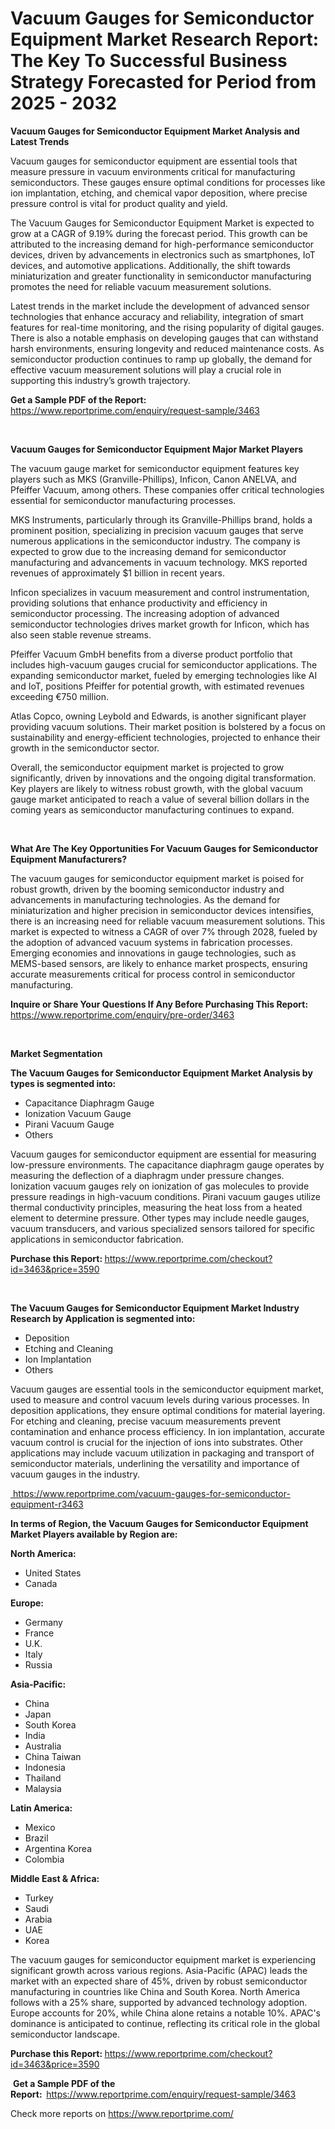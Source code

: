 <p><h1>Vacuum Gauges for Semiconductor Equipment Market Research Report: The Key To Successful Business Strategy Forecasted for Period from 2025 - 2032</h1></p><p><strong>Vacuum Gauges for Semiconductor Equipment Market Analysis and Latest Trends</strong></p>
<p><p>Vacuum gauges for semiconductor equipment are essential tools that measure pressure in vacuum environments critical for manufacturing semiconductors. These gauges ensure optimal conditions for processes like ion implantation, etching, and chemical vapor deposition, where precise pressure control is vital for product quality and yield.</p><p>The Vacuum Gauges for Semiconductor Equipment Market is expected to grow at a CAGR of 9.19% during the forecast period. This growth can be attributed to the increasing demand for high-performance semiconductor devices, driven by advancements in electronics such as smartphones, IoT devices, and automotive applications. Additionally, the shift towards miniaturization and greater functionality in semiconductor manufacturing promotes the need for reliable vacuum measurement solutions.</p><p>Latest trends in the market include the development of advanced sensor technologies that enhance accuracy and reliability, integration of smart features for real-time monitoring, and the rising popularity of digital gauges. There is also a notable emphasis on developing gauges that can withstand harsh environments, ensuring longevity and reduced maintenance costs. As semiconductor production continues to ramp up globally, the demand for effective vacuum measurement solutions will play a crucial role in supporting this industry’s growth trajectory.</p></p>
<p><strong>Get a Sample PDF of the Report:&nbsp;</strong> <a href="https://www.reportprime.com/enquiry/request-sample/3463?utm_campaign=3217&utm_medium=2&utm_source=Github&utm_content=ia&utm_term=18032025&utm_id=vacuum-gauges-for-semiconductor-equipment">https://www.reportprime.com/enquiry/request-sample/3463</a></p>
<p>&nbsp;</p>
<p><strong>Vacuum Gauges for Semiconductor Equipment Major Market Players</strong></p>
<p><p>The vacuum gauge market for semiconductor equipment features key players such as MKS (Granville-Phillips), Inficon, Canon ANELVA, and Pfeiffer Vacuum, among others. These companies offer critical technologies essential for semiconductor manufacturing processes.</p><p>MKS Instruments, particularly through its Granville-Phillips brand, holds a prominent position, specializing in precision vacuum gauges that serve numerous applications in the semiconductor industry. The company is expected to grow due to the increasing demand for semiconductor manufacturing and advancements in vacuum technology. MKS reported revenues of approximately $1 billion in recent years.</p><p>Inficon specializes in vacuum measurement and control instrumentation, providing solutions that enhance productivity and efficiency in semiconductor processing. The increasing adoption of advanced semiconductor technologies drives market growth for Inficon, which has also seen stable revenue streams.</p><p>Pfeiffer Vacuum GmbH benefits from a diverse product portfolio that includes high-vacuum gauges crucial for semiconductor applications. The expanding semiconductor market, fueled by emerging technologies like AI and IoT, positions Pfeiffer for potential growth, with estimated revenues exceeding €750 million.</p><p>Atlas Copco, owning Leybold and Edwards, is another significant player providing vacuum solutions. Their market position is bolstered by a focus on sustainability and energy-efficient technologies, projected to enhance their growth in the semiconductor sector. </p><p>Overall, the semiconductor equipment market is projected to grow significantly, driven by innovations and the ongoing digital transformation. Key players are likely to witness robust growth, with the global vacuum gauge market anticipated to reach a value of several billion dollars in the coming years as semiconductor manufacturing continues to expand.</p></p>
<p>&nbsp;</p>
<p><strong>What Are The Key Opportunities For Vacuum Gauges for Semiconductor Equipment Manufacturers?</strong></p>
<p><p>The vacuum gauges for semiconductor equipment market is poised for robust growth, driven by the booming semiconductor industry and advancements in manufacturing technologies. As the demand for miniaturization and higher precision in semiconductor devices intensifies, there is an increasing need for reliable vacuum measurement solutions. This market is expected to witness a CAGR of over 7% through 2028, fueled by the adoption of advanced vacuum systems in fabrication processes. Emerging economies and innovations in gauge technologies, such as MEMS-based sensors, are likely to enhance market prospects, ensuring accurate measurements critical for process control in semiconductor manufacturing.</p></p>
<p><strong>Inquire or Share Your Questions If Any Before Purchasing This Report:</strong> <a href="https://www.reportprime.com/enquiry/pre-order/3463?utm_campaign=3217&utm_medium=2&utm_source=Github&utm_content=ia&utm_term=18032025&utm_id=vacuum-gauges-for-semiconductor-equipment">https://www.reportprime.com/enquiry/pre-order/3463</a></p>
<p>&nbsp;</p>
<p><strong>Market Segmentation</strong></p>
<p><strong>The Vacuum Gauges for Semiconductor Equipment Market Analysis by types is segmented into:</strong></p>
<p><ul><li>Capacitance Diaphragm Gauge</li><li>Ionization Vacuum Gauge</li><li>Pirani Vacuum Gauge</li><li>Others</li></ul></p>
<p><p>Vacuum gauges for semiconductor equipment are essential for measuring low-pressure environments. The capacitance diaphragm gauge operates by measuring the deflection of a diaphragm under pressure changes. Ionization vacuum gauges rely on ionization of gas molecules to provide pressure readings in high-vacuum conditions. Pirani vacuum gauges utilize thermal conductivity principles, measuring the heat loss from a heated element to determine pressure. Other types may include needle gauges, vacuum transducers, and various specialized sensors tailored for specific applications in semiconductor fabrication.</p></p>
<p><strong>Purchase this Report:&nbsp;</strong><a href="https://www.reportprime.com/checkout?id=3463&price=3590&utm_campaign=3217&utm_medium=2&utm_source=Github&utm_content=ia&utm_term=18032025&utm_id=vacuum-gauges-for-semiconductor-equipment">https://www.reportprime.com/checkout?id=3463&price=3590</a></p>
<p>&nbsp;</p>
<p><strong>The Vacuum Gauges for Semiconductor Equipment Market Industry Research by Application is segmented into:</strong></p>
<p><ul><li>Deposition</li><li>Etching and Cleaning</li><li>Ion Implantation</li><li>Others</li></ul></p>
<p><p>Vacuum gauges are essential tools in the semiconductor equipment market, used to measure and control vacuum levels during various processes. In deposition applications, they ensure optimal conditions for material layering. For etching and cleaning, precise vacuum measurements prevent contamination and enhance process efficiency. In ion implantation, accurate vacuum control is crucial for the injection of ions into substrates. Other applications may include vacuum utilization in packaging and transport of semiconductor materials, underlining the versatility and importance of vacuum gauges in the industry.</p></p>
<p><a href="https://www.reportprime.com/vacuum-gauges-for-semiconductor-equipment-r3463?utm_campaign=3217&utm_medium=2&utm_source=Github&utm_content=ia&utm_term=18032025&utm_id=vacuum-gauges-for-semiconductor-equipment">&nbsp;https://www.reportprime.com/vacuum-gauges-for-semiconductor-equipment-r3463</a></p>
<p><strong>In terms of Region, the Vacuum Gauges for Semiconductor Equipment Market Players available by Region are:</strong></p>
<p>
    <p> <strong> North America: </strong>
        <ul>
            <li>United States</li>
            <li>Canada</li>
        </ul>
        </p> 
    <p> <strong> Europe: </strong>
        <ul>
            <li>Germany</li>
            <li>France</li>
            <li>U.K.</li>
            <li>Italy</li>
            <li>Russia</li>
        </ul>
        </p> 
    <p> <strong> Asia-Pacific: </strong>
        <ul>
            <li>China</li>
            <li>Japan</li>
            <li>South Korea</li>
            <li>India</li>
            <li>Australia</li>
            <li>China Taiwan</li>
            <li>Indonesia</li>
            <li>Thailand</li>
            <li>Malaysia</li>
        </ul>
        </p> 
    <p> <strong> Latin America: </strong>
        <ul>
            <li>Mexico</li>
            <li>Brazil</li>
            <li>Argentina Korea</li>
            <li>Colombia</li>
        </ul>
        </p> 
    <p> <strong> Middle East & Africa: </strong>
        <ul>
            <li>Turkey</li>
            <li>Saudi</li>
            <li>Arabia</li>
            <li>UAE</li>
            <li>Korea</li>
        </ul>
    </p>
    </p>
<p><p>The vacuum gauges for semiconductor equipment market is experiencing significant growth across various regions. Asia-Pacific (APAC) leads the market with an expected share of 45%, driven by robust semiconductor manufacturing in countries like China and South Korea. North America follows with a 25% share, supported by advanced technology adoption. Europe accounts for 20%, while China alone retains a notable 10%. APAC's dominance is anticipated to continue, reflecting its critical role in the global semiconductor landscape.</p></p>
<p><strong>Purchase this Report: </strong><a href="https://www.reportprime.com/checkout?id=3463&price=3590&utm_campaign=3217&utm_medium=2&utm_source=Github&utm_content=ia&utm_term=18032025&utm_id=vacuum-gauges-for-semiconductor-equipment">https://www.reportprime.com/checkout?id=3463&price=3590</a></p>
<p>&nbsp;<strong>Get a Sample PDF of the Report:&nbsp;&nbsp;</strong><a href="https://www.reportprime.com/enquiry/request-sample/3463?utm_campaign=3217&utm_medium=2&utm_source=Github&utm_content=ia&utm_term=18032025&utm_id=vacuum-gauges-for-semiconductor-equipment">https://www.reportprime.com/enquiry/request-sample/3463</a></p>
<p><strong></strong></p>
<p>Check more reports on <a href="https://www.reportprime.com/?utm_campaign=3217&utm_medium=2&utm_source=Github&utm_content=ia&utm_term=18032025&utm_id=vacuum-gauges-for-semiconductor-equipment">https://www.reportprime.com/</a></p>
